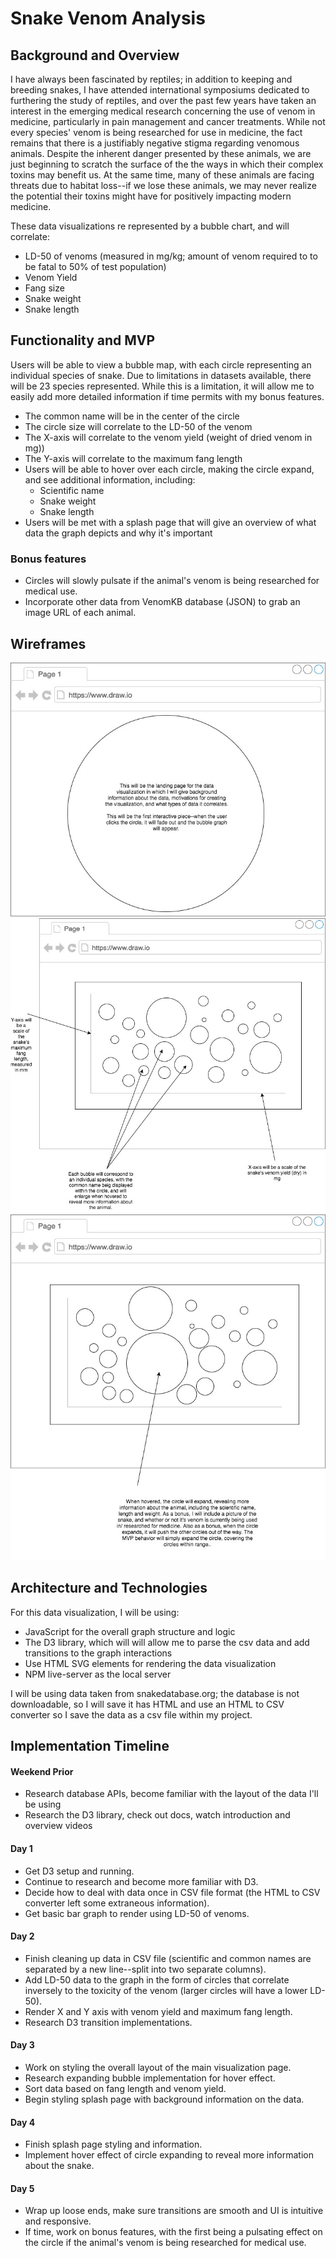 # Snake Venom Analysis

## Background and Overview
I have always been fascinated by reptiles; in addition to keeping and breeding snakes, I have attended international symposiums dedicated to furthering the study of reptiles, and over the past few years have taken an interest in the emerging medical research concerning the use of venom in medicine, particularly in pain management and cancer treatments. While not every species' venom is being researched for use in medicine, the fact remains that there is a justifiably negative stigma regarding venomous animals. Despite the inherent danger presented by these animals, we are just beginning to scratch the surface of the the ways in which their complex toxins may benefit us. At the same time, many of these animals are facing threats due to habitat loss--if we lose these animals, we may never realize the potential their toxins might have for positively impacting modern medicine. 

These data visualizations re represented by a bubble chart, and will correlate:
* LD-50 of venoms (measured in mg/kg; amount of venom required to to be fatal to 50% of test population)
* Venom Yield
* Fang size
* Snake weight
* Snake length


## Functionality and MVP
Users will be able to view a bubble map, with each circle representing an individual species of snake. Due to limitations in datasets available, there will be 23 species represented. While this is a limitation, it will allow me to easily add more detailed information if time permits with my bonus features.
* The common name will be in the center of the circle 
* The circle size will correlate to the LD-50 of the venom 
* The X-axis will correlate to the venom yield (weight of dried venom in mg))
* The Y-axis will correlate to the maximum fang length
* Users will be able to hover over each circle, making the circle expand, and see additional information, including:
  * Scientific name
  * Snake weight
  * Snake length
* Users will be met with a splash page that will give an overview of what data the graph depicts and why it's important

### Bonus features
* Circles will slowly pulsate if the animal's venom is being researched for medical use.
* Incorporate other data from VenomKB database (JSON) to grab an image URL of each animal.

## Wireframes

![Wireframe](https://github.com/gardenFiend138/venom-data-visualization-wireframes/blob/master/VenomDataSplash.jpg)
![Wireframe](https://github.com/gardenFiend138/venom-data-visualization-wireframes/blob/master/VenomDataMainVisualization.jpg)
![Wireframe](https://github.com/gardenFiend138/venom-data-visualization-wireframes/blob/master/VenomDataHoverEffect.jpg)
## Architecture and Technologies

For this data visualization, I will be using:
  * JavaScript for the overall graph structure and logic
  * The D3 library, which will will allow me to parse the csv data and add transitions to the graph interactions 
  * Use HTML SVG elements for rendering the data visualization 
  * NPM live-server as the local server
  
I will be using data taken from snakedatabase.org; the database is not downloadable, so I will save it has HTML and use an HTML to CSV converter so I save the data as a csv file within my project. 

## Implementation Timeline

#### Weekend Prior
* Research database APIs, become familiar with the layout of the data I'll be using
* Research the D3 library, check out docs, watch introduction and overview videos

#### Day 1
* Get D3 setup and running.
* Continue to research and become more familiar with D3.
* Decide how to deal with data once in CSV file format (the HTML to CSV converter left some extraneous information).
* Get basic bar graph to render using LD-50 of venoms.
#### Day 2
* Finish cleaning up data in CSV file (scientific and common names are separated by a new line--split into two separate columns).
* Add LD-50 data to the graph in the form of circles that correlate inversely to the toxicity of the venom (larger circles will have a lower LD-50).
* Render X and Y axis with venom yield and maximum fang length.
* Research D3 transition implementations.

#### Day 3 
* Work on styling the overall layout of the main visualization page.
* Research expanding bubble implementation for hover effect.
* Sort data based on fang length and venom yield.
* Begin styling splash page with background information on the data.

#### Day 4
* Finish splash page styling and information.
* Implement hover effect of circle expanding to reveal more information about the snake.

#### Day 5
* Wrap up loose ends, make sure transitions are smooth and UI is intuitive and responsive.
* If time, work on bonus features, with the first being a pulsating effect on the circle if the animal's venom is being researched for medical use.
